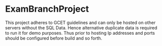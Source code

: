 # ExamBranchProject
This project adheres to GCET guidelines and can only be hosted on other servers without the SQL Data.
Hence alternative duplicate data is required to run it for demo purposes.
Thus prior to hosting Ip addresses and ports should be configured before build and so forth.
